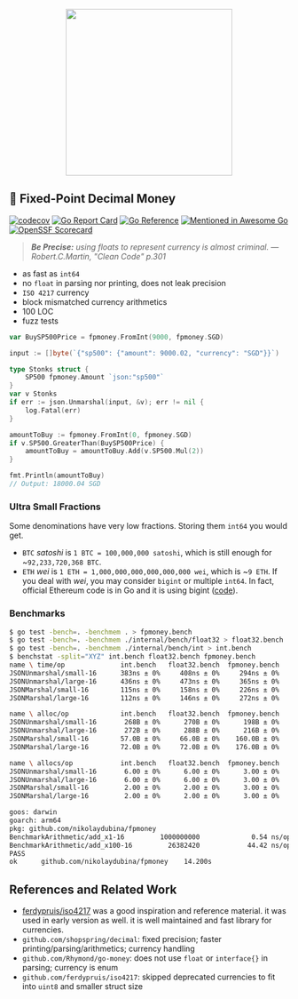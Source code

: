 <p align="center">
  <img width="300" height="300" src="https://github.com/nikolaydubina/fpmoney/assets/2933061/022c83e3-8a14-4e8f-b1b7-94ab262fa590">
</p>

## 🧧 Fixed-Point Decimal Money

[![codecov](https://codecov.io/gh/nikolaydubina/fpmoney/branch/master/graph/badge.svg?token=Eh52jhLERp)](https://codecov.io/gh/nikolaydubina/fpmoney)
[![Go Report Card](https://goreportcard.com/badge/github.com/nikolaydubina/fpmoney)](https://goreportcard.com/report/github.com/nikolaydubina/fpmoney)
[![Go Reference](https://pkg.go.dev/badge/github.com/nikolaydubina/fpmoney.svg)](https://pkg.go.dev/github.com/nikolaydubina/fpmoney)
[![Mentioned in Awesome Go](https://awesome.re/mentioned-badge.svg)](https://github.com/avelino/awesome-go)
[![OpenSSF Scorecard](https://api.securityscorecards.dev/projects/github.com/nikolaydubina/fpmoney/badge)](https://securityscorecards.dev/viewer/?uri=github.com/nikolaydubina/fpmoney)

> _**Be Precise:** using floats to represent currency is almost criminal. — Robert.C.Martin, "Clean Code" p.301_

* as fast as `int64`
* no `float` in parsing nor printing, does not leak precision
* `ISO 4217` currency
* block mismatched currency arithmetics
* 100 LOC
* fuzz tests

```go
var BuySP500Price = fpmoney.FromInt(9000, fpmoney.SGD)

input := []byte(`{"sp500": {"amount": 9000.02, "currency": "SGD"}}`)

type Stonks struct {
    SP500 fpmoney.Amount `json:"sp500"`
}
var v Stonks
if err := json.Unmarshal(input, &v); err != nil {
    log.Fatal(err)
}

amountToBuy := fpmoney.FromInt(0, fpmoney.SGD)
if v.SP500.GreaterThan(BuySP500Price) {
    amountToBuy = amountToBuy.Add(v.SP500.Mul(2))
}

fmt.Println(amountToBuy)
// Output: 18000.04 SGD
```

### Ultra Small Fractions

Some denominations have very low fractions.
Storing them `int64` you would get.

- `BTC` _satoshi_ is `1 BTC = 100,000,000 satoshi`, which is still enough for ~`92,233,720,368 BTC`.
- `ETH` _wei_ is `1 ETH = 1,000,000,000,000,000,000 wei`, which is ~`9 ETH`. If you deal with _wei_, you may consider `bigint` or multiple `int64`. In fact, official Ethereum code is in Go and it is using bigint ([code](https://github.com/ethereum/go-ethereum/blob/master/params/denomination.go)).

### Benchmarks

```bash
$ go test -bench=. -benchmem . > fpmoney.bench
$ go test -bench=. -benchmem ./internal/bench/float32 > float32.bench
$ go test -bench=. -benchmem ./internal/bench/int > int.bench
$ benchstat -split="XYZ" int.bench float32.bench fpmoney.bench
name \ time/op              int.bench   float32.bench  fpmoney.bench
JSONUnmarshal/small-16      383ns ± 0%     408ns ± 0%     294ns ± 0%
JSONUnmarshal/large-16      436ns ± 0%     473ns ± 0%     365ns ± 0%
JSONMarshal/small-16        115ns ± 0%     158ns ± 0%     226ns ± 0%
JSONMarshal/large-16        112ns ± 0%     146ns ± 0%     272ns ± 0%

name \ alloc/op             int.bench   float32.bench  fpmoney.bench
JSONUnmarshal/small-16       268B ± 0%      270B ± 0%      198B ± 0%
JSONUnmarshal/large-16       272B ± 0%      288B ± 0%      216B ± 0%
JSONMarshal/small-16        57.0B ± 0%     66.0B ± 0%    160.0B ± 0%
JSONMarshal/large-16        72.0B ± 0%     72.0B ± 0%    176.0B ± 0%

name \ allocs/op            int.bench   float32.bench  fpmoney.bench
JSONUnmarshal/small-16       6.00 ± 0%      6.00 ± 0%      3.00 ± 0%
JSONUnmarshal/large-16       6.00 ± 0%      6.00 ± 0%      3.00 ± 0%
JSONMarshal/small-16         2.00 ± 0%      2.00 ± 0%      3.00 ± 0%
JSONMarshal/large-16         2.00 ± 0%      2.00 ± 0%      3.00 ± 0%
```

```bash
goos: darwin
goarch: arm64
pkg: github.com/nikolaydubina/fpmoney
BenchmarkArithmetic/add_x1-16         1000000000	         0.54 ns/op	       0 B/op	       0 allocs/op
BenchmarkArithmetic/add_x100-16       	26382420	        44.42 ns/op	       0 B/op	       0 allocs/op
PASS
ok  	github.com/nikolaydubina/fpmoney	14.200s
```

## References and Related Work

- [ferdypruis/iso4217](https://github.com/ferdypruis/iso4217) was a good inspiration and reference material. it was used in early version as well. it is well maintained and fast library for currencies. 
- `github.com/shopspring/decimal`: fixed precision; faster printing/parsing/arithmetics; currency handling 
- `github.com/Rhymond/go-money`: does not use `float` or `interface{}` in parsing; currency is enum
- `github.com/ferdypruis/iso4217`: skipped deprecated currencies to fit into `uint8` and smaller struct size
